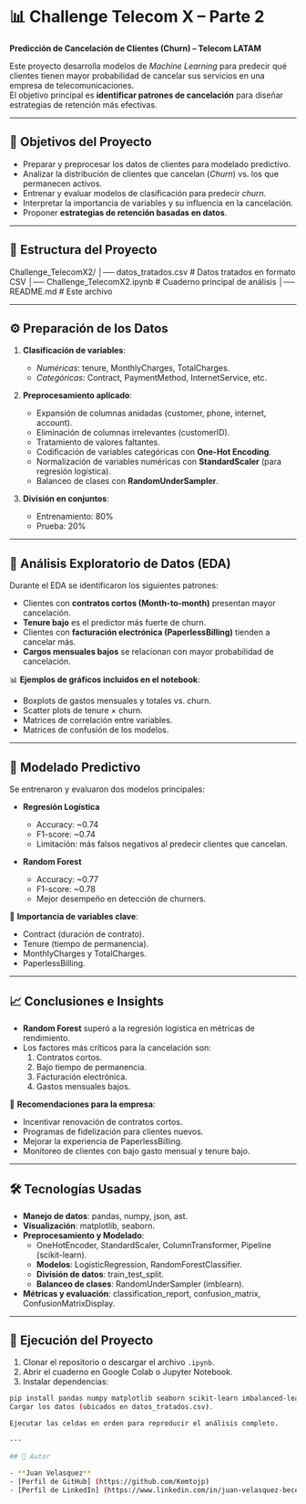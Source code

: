 # 📊 Challenge Telecom X – Parte 2  
**Predicción de Cancelación de Clientes (Churn) – Telecom LATAM**  

Este proyecto desarrolla modelos de *Machine Learning* para predecir qué clientes tienen mayor probabilidad de cancelar sus servicios en una empresa de telecomunicaciones.  
El objetivo principal es **identificar patrones de cancelación** para diseñar estrategias de retención más efectivas.  

---

## 🎯 Objetivos del Proyecto
- Preparar y preprocesar los datos de clientes para modelado predictivo.  
- Analizar la distribución de clientes que cancelan (*Churn*) vs. los que permanecen activos.  
- Entrenar y evaluar modelos de clasificación para predecir *churn*.  
- Interpretar la importancia de variables y su influencia en la cancelación.  
- Proponer **estrategias de retención basadas en datos**.  

---

## 📂 Estructura del Proyecto
Challenge_TelecomX2/
│── datos_tratados.csv # Datos tratados en formato CSV
│── Challenge_TelecomX2.ipynb # Cuaderno principal de análisis
│── README.md # Este archivo

---

## ⚙️ Preparación de los Datos
1. **Clasificación de variables**:  
   - *Numéricas*: tenure, MonthlyCharges, TotalCharges.  
   - *Categóricas*: Contract, PaymentMethod, InternetService, etc.  

2. **Preprocesamiento aplicado**:  
   - Expansión de columnas anidadas (customer, phone, internet, account).  
   - Eliminación de columnas irrelevantes (customerID).  
   - Tratamiento de valores faltantes.  
   - Codificación de variables categóricas con **One-Hot Encoding**.  
   - Normalización de variables numéricas con **StandardScaler** (para regresión logística).  
   - Balanceo de clases con **RandomUnderSampler**.  

3. **División en conjuntos**:  
   - Entrenamiento: 80%  
   - Prueba: 20%  

---

## 🔎 Análisis Exploratorio de Datos (EDA)
Durante el EDA se identificaron los siguientes patrones:  
- Clientes con **contratos cortos (Month-to-month)** presentan mayor cancelación.  
- **Tenure bajo** es el predictor más fuerte de churn.  
- Clientes con **facturación electrónica (PaperlessBilling)** tienden a cancelar más.  
- **Cargos mensuales bajos** se relacionan con mayor probabilidad de cancelación.  

📊 **Ejemplos de gráficos incluidos en el notebook**:  
- Boxplots de gastos mensuales y totales vs. churn.  
- Scatter plots de tenure × churn.  
- Matrices de correlación entre variables.  
- Matrices de confusión de los modelos.  

---

## 🤖 Modelado Predictivo
Se entrenaron y evaluaron dos modelos principales:  

- **Regresión Logística**  
  - Accuracy: ~0.74  
  - F1-score: ~0.74  
  - Limitación: más falsos negativos al predecir clientes que cancelan.  

- **Random Forest**  
  - Accuracy: ~0.77  
  - F1-score: ~0.78  
  - Mejor desempeño en detección de churners.  

📌 **Importancia de variables clave**:  
- Contract (duración de contrato).  
- Tenure (tiempo de permanencia).  
- MonthlyCharges y TotalCharges.  
- PaperlessBilling.  

---

## 📈 Conclusiones e Insights
- **Random Forest** superó a la regresión logística en métricas de rendimiento.  
- Los factores más críticos para la cancelación son:  
  1. Contratos cortos.  
  2. Bajo tiempo de permanencia.  
  3. Facturación electrónica.  
  4. Gastos mensuales bajos.  

📢 **Recomendaciones para la empresa**:  
- Incentivar renovación de contratos cortos.  
- Programas de fidelización para clientes nuevos.  
- Mejorar la experiencia de PaperlessBilling.  
- Monitoreo de clientes con bajo gasto mensual y tenure bajo.  

---

## 🛠️ Tecnologías Usadas
- **Manejo de datos**: pandas, numpy, json, ast.
- **Visualización**: matplotlib, seaborn.
- **Preprocesamiento y Modelado**:
  - OneHotEncoder, StandardScaler, ColumnTransformer, Pipeline (scikit-learn).
  - **Modelos**: LogisticRegression, RandomForestClassifier.
  - **División de datos**: train_test_split.
  - **Balanceo de clases**: RandomUnderSampler (imblearn).
- **Métricas y evaluación**: classification_report, confusion_matrix, ConfusionMatrixDisplay. 

---

## 🚀 Ejecución del Proyecto
1. Clonar el repositorio o descargar el archivo `.ipynb`.  
2. Abrir el cuaderno en Google Colab o Jupyter Notebook.  
3. Instalar dependencias:  

```bash
pip install pandas numpy matplotlib seaborn scikit-learn imbalanced-learn
Cargar los datos (ubicados en datos_tratados.csv).

Ejecutar las celdas en orden para reproducir el análisis completo.

---

## 👤 Autor

- **Juan Velasquez**
- [Perfil de GitHub] (https://github.com/Kemtojp)
- [Perfil de LinkedIn] (https://www.linkedin.com/in/juan-velasquez-becerra/)
